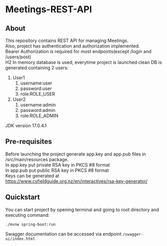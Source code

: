 # Meetings-REST-API
## About
This repository contains REST API for managing Meetings.     
Also, project has authentication and authorization implemented.    
Bearer Authorization is required for most endpoints(except /login and /users/post)    
H2 In memory database is used, everytime project is launched clean DB is generated containing 2 users:    
1. User1
    1. username:user
    2. password:user
    3. role:ROLE_USER
2. User2
   1. username:admin
   2. password:admin
   3. role:ROLE_ADMIN

JDK version 17.0.4.1
## Pre-requisites
Before launching the project generate app.key and app.pub files in /src/main/resources package.    
In app.key put private RSA key in PKCS #8 format    
In app.pub put public RSA key in PKCS #8 format    
Keys can be generated at https://www.csfieldguide.org.nz/en/interactives/rsa-key-generator/   
## Quickstart
You can start project by opening terminal and going to root directory and executing command:
```
./mvnw spring-boot:run
```
Swagger documentation can be accessed via endpoint ```/swagger-ui/index.html```





